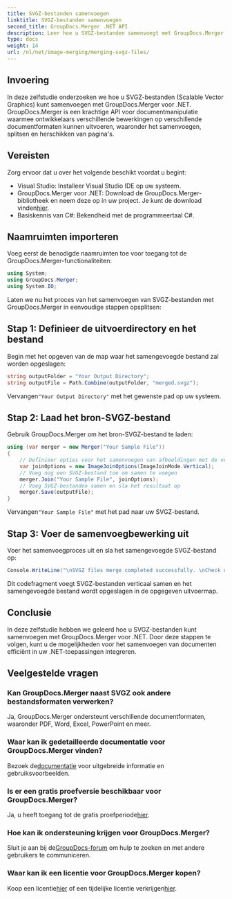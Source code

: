 ```yaml
---
title: SVGZ-bestanden samenvoegen
linktitle: SVGZ-bestanden samenvoegen
second_title: GroupDocs.Merger .NET API
description: Leer hoe u SVGZ-bestanden samenvoegt met GroupDocs.Merger voor .NET met deze stapsgewijze zelfstudie. Verbeter uw vaardigheden op het gebied van documentmanipulatie.
type: docs
weight: 14
url: /nl/net/image-merging/merging-svgz-files/
---
```

## Invoering
In deze zelfstudie onderzoeken we hoe u SVGZ-bestanden (Scalable Vector Graphics) kunt samenvoegen met GroupDocs.Merger voor .NET. GroupDocs.Merger is een krachtige API voor documentmanipulatie waarmee ontwikkelaars verschillende bewerkingen op verschillende documentformaten kunnen uitvoeren, waaronder het samenvoegen, splitsen en herschikken van pagina's.
## Vereisten
Zorg ervoor dat u over het volgende beschikt voordat u begint:
- Visual Studio: Installeer Visual Studio IDE op uw systeem.
-  GroupDocs.Merger voor .NET: Download de GroupDocs.Merger-bibliotheek en neem deze op in uw project. Je kunt de download vinden[hier](https://releases.groupdocs.com/merger/net/).
- Basiskennis van C#: Bekendheid met de programmeertaal C#.

## Naamruimten importeren
Voeg eerst de benodigde naamruimten toe voor toegang tot de GroupDocs.Merger-functionaliteiten:
```csharp
using System; 
using GroupDocs.Merger;
using System.IO;
```

Laten we nu het proces van het samenvoegen van SVGZ-bestanden met GroupDocs.Merger in eenvoudige stappen opsplitsen:
## Stap 1: Definieer de uitvoerdirectory en het bestand
Begin met het opgeven van de map waar het samengevoegde bestand zal worden opgeslagen:
```csharp
string outputFolder = "Your Output Directory";
string outputFile = Path.Combine(outputFolder, "merged.svgz");
```
 Vervangen`"Your Output Directory"` met het gewenste pad op uw systeem.
## Stap 2: Laad het bron-SVGZ-bestand
Gebruik GroupDocs.Merger om het bron-SVGZ-bestand te laden:
```csharp
using (var merger = new Merger("Your Sample File"))
{
    // Definieer opties voor het samenvoegen van afbeeldingen met de verticale samenvoegmodus
    var joinOptions = new ImageJoinOptions(ImageJoinMode.Vertical);
    // Voeg nog een SVGZ-bestand toe om samen te voegen
    merger.Join("Your Sample File", joinOptions);
    // Voeg SVGZ-bestanden samen en sla het resultaat op
    merger.Save(outputFile);
}
```
 Vervangen`"Your Sample File"` met het pad naar uw SVGZ-bestand.
## Stap 3: Voer de samenvoegbewerking uit
Voer het samenvoegproces uit en sla het samengevoegde SVGZ-bestand op:
```csharp
Console.WriteLine("\nSVGZ files merge completed successfully. \nCheck output in {0}", outputFolder);
```
Dit codefragment voegt SVGZ-bestanden verticaal samen en het samengevoegde bestand wordt opgeslagen in de opgegeven uitvoermap.

## Conclusie
In deze zelfstudie hebben we geleerd hoe u SVGZ-bestanden kunt samenvoegen met GroupDocs.Merger voor .NET. Door deze stappen te volgen, kunt u de mogelijkheden voor het samenvoegen van documenten efficiënt in uw .NET-toepassingen integreren.

## Veelgestelde vragen
### Kan GroupDocs.Merger naast SVGZ ook andere bestandsformaten verwerken?
Ja, GroupDocs.Merger ondersteunt verschillende documentformaten, waaronder PDF, Word, Excel, PowerPoint en meer.
### Waar kan ik gedetailleerde documentatie voor GroupDocs.Merger vinden?
 Bezoek de[documentatie](https://reference.groupdocs.com/merger/net/) voor uitgebreide informatie en gebruiksvoorbeelden.
### Is er een gratis proefversie beschikbaar voor GroupDocs.Merger?
 Ja, u heeft toegang tot de gratis proefperiode[hier](https://releases.groupdocs.com/).
### Hoe kan ik ondersteuning krijgen voor GroupDocs.Merger?
 Sluit je aan bij de[GroupDocs-forum](https://forum.groupdocs.com/c/merger/32) om hulp te zoeken en met andere gebruikers te communiceren.
### Waar kan ik een licentie voor GroupDocs.Merger kopen?
 Koop een licentie[hier](https://purchase.groupdocs.com/buy) of een tijdelijke licentie verkrijgen[hier](https://purchase.groupdocs.com/temporary-license/).